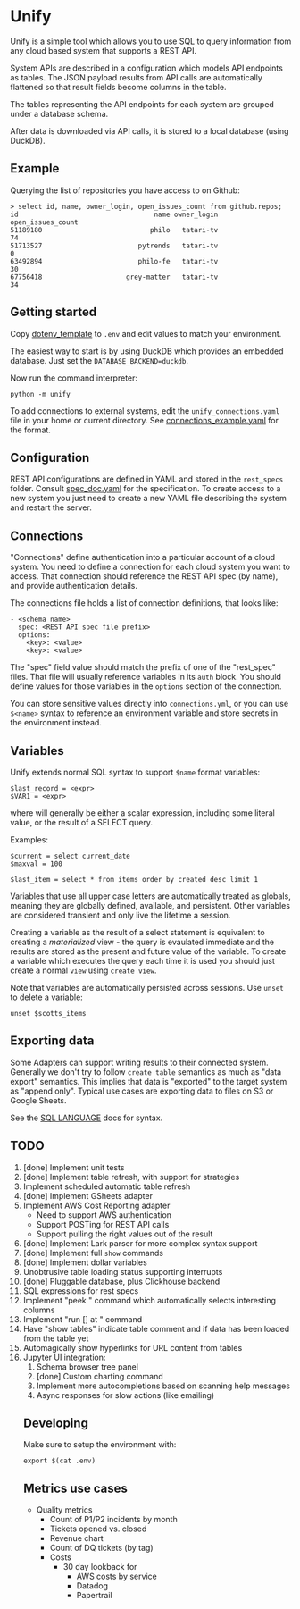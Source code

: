 # Unify

Unify is a simple tool which allows you to use SQL to query information from any
cloud based system that supports a REST API. 

System APIs are described in a configuration which models API endpoints as tables.
The JSON payload results from API calls are automatically flattened so that
result fields become columns in the table.

The tables representing the API endpoints for each system are grouped under a database schema.

After data is downloaded via API calls, it is stored to a local database (using DuckDB).

## Example

Querying the list of repositories you have access to on Github:

    > select id, name, owner_login, open_issues_count from github.repos;
    id                                  name owner_login  open_issues_count
    51189180                           philo   tatari-tv                 74
    51713527                        pytrends   tatari-tv                  0
    63492894                        philo-fe   tatari-tv                 30
    67756418                     grey-matter   tatari-tv                 34

## Getting started

Copy [dotenv_template](dotenv_template) to `.env` and edit values to match your environment.

The easiest way to start is by using DuckDB which provides an embedded database. Just
set the `DATABASE_BACKEND=duckdb`.

Now run the command interpreter:

    python -m unify

To add connections to external systems, edit the `unify_connections.yaml` file in your
home or current directory. See [connections_example.yaml](connections_example.yaml) for the format.

## Configuration

REST API configurations are defined in YAML and stored in the `rest_specs` folder.
Consult [spec_doc.yaml](./rest_specs/spec_doc.yaml) for the specification. To
create access to a new system you just need to create a new YAML file describing
the system and restart the server.

## Connections

"Connections" define authentication into a particular account of a cloud system.
You need to define a connection for each cloud system you want to access. That
connection should reference the REST API spec (by name), and provide authentication
details.

The connections file holds a list of connection definitions, that looks like:

    - <schema name>
      spec: <REST API spec file prefix>
      options:
        <key>: <value>
        <key>: <value>

The "spec" field value should match the prefix of one of the "rest_spec" files. That
file will usually reference variables in its `auth` block. You should define values
for those variables in the `options` section of the connection.

You can store sensitive values directly into `connections.yml`, or you can use
`$<name>` syntax to reference an environment variable and store secrets in the
environment instead.

## Variables

Unify extends normal SQL syntax to support `$name` format variables:

    $last_record = <expr>
    $VAR1 = <expr>
    
where <expr> will generally be either a scalar expression, including some literal value, or
the result of a SELECT query.

Examples:

    $current = select current_date
    $maxval = 100

    $last_item = select * from items order by created desc limit 1

Variables that use all upper case letters are automatically treated as globals, meaning
they are globally defined, available, and persistent. Other variables are considered transient
and only live the lifetime a session.

Creating a variable as the result of a select statement is equivalent to creating
a _materialized_ view - the query is evaulated immediate and the results are stored
as the present and future value of the variable. To create a variable which executes the
query each time it is used you should just create a normal `view` using `create view`.

Note that variables are automatically persisted across sessions. Use `unset` to
delete a variable:

    unset $scotts_items

## Exporting data

Some Adapters can support writing results to their connected system. Generally we don't
try to follow `create table` semantics as much as "data export" semantics. This implies
that data is "exported" to the target system as "append only". Typical use cases
are exporting data to files on S3 or Google Sheets. 

See the [SQL LANGUAGE](docs/SQL_LANGUAGE.md) docs for syntax.


## TODO

1. [done] Implement unit tests
1. [done] Implement table refresh, with support for strategies
1. Implement scheduled automatic table refresh
1. [done] Implement GSheets adapter
1. Implement AWS Cost Reporting adapter
   - Need to support AWS authentication
   - Support POSTing for REST API calls
   - Support pulling the right values out of the result
1. [done] Implement Lark parser for more complex syntax support
1. [done] Implement full `show` commands
1. [done] Implement dollar variables
1. Unobtrusive table loading status supporting interrupts
1. [done] Pluggable database, plus Clickhouse backend
1. SQL expressions for rest specs
1. Implement "peek <table>" command which automatically selects interesting columns
1. Implement "run [<notebook>] at <schedule>" command
1. Have "show tables" indicate table comment and if data has been loaded from the table yet
1. Automagically show hyperlinks for URL content from tables
1. Jupyter UI integration: 
    1. Schema browser tree panel
    1. [done] Custom charting command
    1. Implement more autocompletions based on scanning help messages
    1. Async responses for slow actions (like emailing)

## Developing

Make sure to setup the environment with:

    export $(cat .env)
    
## Metrics use cases

- Quality metrics
  - Count of P1/P2 incidents by month
  - Tickets opened vs. closed
  - Revenue chart
  - Count of DQ tickets (by tag)
  - Costs
    - 30 day lookback for
      - AWS costs by service
      - Datadog
      - Papertrail
